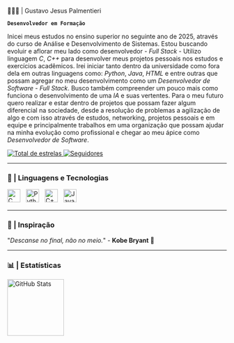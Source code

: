 👨🏽‍💻 | Gustavo Jesus Palmentieri

**`Desenvolvedor em Formação`**

Inicei meus estudos no ensino superior no seguinte ano de 2025, através do curso de Análise e Desenvolvimento de Sistemas. Estou buscando evoluir e aflorar meu lado como desenvolvedor - *Full Stack* - Utilizo linguagem *C*, *C++* para desenvolver meus projetos pessoais nos estudos e exercícios acadêmicos. Irei iniciar tanto dentro da universidade como fora dela em outras linguagens como: *Python*, *Java*, *HTML* e entre outras que possam agregar no meu desenvolvimento como um *Desenvolvedor de Software - Full Stack*. Busco também compreender um pouco mais como funciona o desenvolvimento de uma *IA* e suas vertentes. Para o meu futuro quero realizar e estar dentro de projetos que possam fazer algum diferencial na sociedade, desde a resolução de problemas a agilização de algo e com isso através de estudos, networking, projetos pessoais e em equipe e principalmente trabalhos em uma organização que possam ajudar na minha evolução como profissional e chegar ao meu ápice como *Desenvolvedor de Software*.

<p>
    </a> 
    <a href="https://github.com/gustavopalmentieri?tab=repositories&sort=stargazers">
        <img 
            alt="Total de estrelas" 
            title="Total de estrelas GitHub" 
            src="https://custom-icon-badges.demolab.com/github/stars/gustavopalmentieri?color=55960c&style=for-the-badge&labelColor=488207&logo=star&label=estrelas"
        />
    </a>
    <a href="https://github.com/gustavopalmentieri?tab=followers">
        <img 
            alt="Seguidores" 
            title="Me siga no GitHub" 
            src="https://custom-icon-badges.demolab.com/github/followers/gustavopalmentieri?color=236ad3&labelColor=1155ba&style=for-the-badge&logo=github&label=Seguidores&logoColor=white"
        />
    </a>
</p>

---

### 🤖 | Linguagens e Tecnologias

<img 
    align="left" 
    alt="C" 
    title="C"
    width="30px" 
    style="padding-right: 10px;" 
    src="https://cdn.jsdelivr.net/gh/devicons/devicon/icons/c/c-original.svg"
/>

<img 
    align="left" 
    alt="Python" 
    title="Python"
    width="30px" 
    style="padding-right: 10px;" 
    src="https://cdn.jsdelivr.net/gh/devicons/devicon@latest/icons/python/python-original.svg" 
/>

<img 
    align="left" 
    alt="C++" 
    title="C++"
    width="30px" 
    style="padding-right: 10px;" 
    src="https://cdn.jsdelivr.net/gh/devicons/devicon@latest/icons/cplusplus/cplusplus-original.svg"     
/>

<img 
    align="left" 
    alt="JavaScript" 
    title="JavaScript"
    width="30px" 
    style="padding-right: 10px;" 
    src="https://cdn.jsdelivr.net/gh/devicons/devicon@latest/icons/javascript/javascript-original.svg" 
/>

<br/>
<br/>

---

### 🥇 | Inspiração

"*Descanse no final, não no meio.*" - **Kobe Bryant** 🏀

---

### 📊 | Estatísticas
<img 
      align="left" 
      alt="GitHub Stats" 
      height="130" 
      src="https://github-readme-stats.vercel.app/api/top-langs/?username=gustavopalmentieri&theme=tokyonight&layout=compact&custom_title=Tecnologias&langs_count=9" 
  />   
